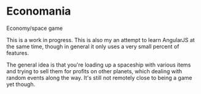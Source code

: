 # Economania
Economy/space game

This is a work in progress. This is also my an attempt to learn AngularJS at the same time, though in general it only uses a very small percent of features.

The general idea is that you're loading up a spaceship with various items and trying to sell them for profits on other planets, which dealing with random events along the way. It's still not remotely close to being a game yet though.
